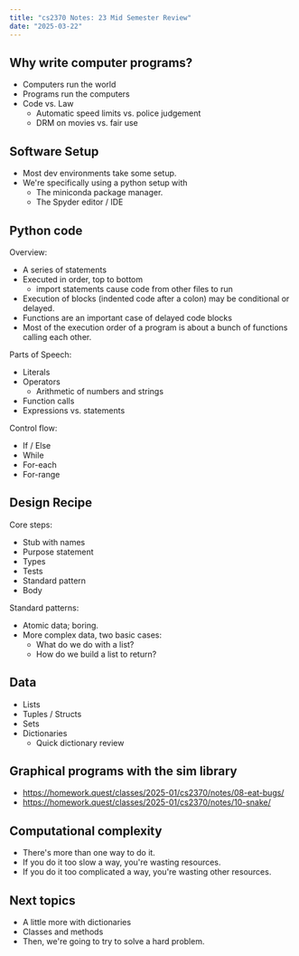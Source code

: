 ```yaml
---
title: "cs2370 Notes: 23 Mid Semester Review"
date: "2025-03-22"
---
```



## Why write computer programs?

 - Computers run the world
 - Programs run the computers
 - Code vs. Law
   - Automatic speed limits vs. police judgement
   - DRM on movies vs. fair use


## Software Setup

 - Most dev environments take some setup.
 - We're specifically using a python setup with
   - The miniconda package manager.
   - The Spyder editor / IDE
   

## Python code

Overview:

 - A series of statements
 - Executed in order, top to bottom
   - import statements cause code from other files to run
 - Execution of blocks (indented code after a colon) may be conditional
   or delayed.
 - Functions are an important case of delayed code blocks
 - Most of the execution order of a program is about a bunch of
   functions calling each other.

Parts of Speech:

 - Literals
 - Operators
   - Arithmetic of numbers and strings
 - Function calls
 - Expressions vs. statements

Control flow:

 - If / Else
 - While
 - For-each
 - For-range


## Design Recipe

Core steps:

 - Stub with names
 - Purpose statement
 - Types
 - Tests
 - Standard pattern
 - Body

Standard patterns:

 - Atomic data; boring.
 - More complex data, two basic cases:
   - What do we do with a list?
   - How do we build a list to return?
 

## Data

 - Lists
 - Tuples / Structs
 - Sets
 - Dictionaries
   - Quick dictionary review


## Graphical programs with the sim library

 - https://homework.quest/classes/2025-01/cs2370/notes/08-eat-bugs/
 - https://homework.quest/classes/2025-01/cs2370/notes/10-snake/
 

## Computational complexity

 - There's more than one way to do it.
 - If you do it too slow a way, you're wasting resources.
 - If you do it too complicated a way, you're wasting other resources.
 

## Next topics

 - A little more with dictionaries
 - Classes and methods
 - Then, we're going to try to solve a hard problem.
